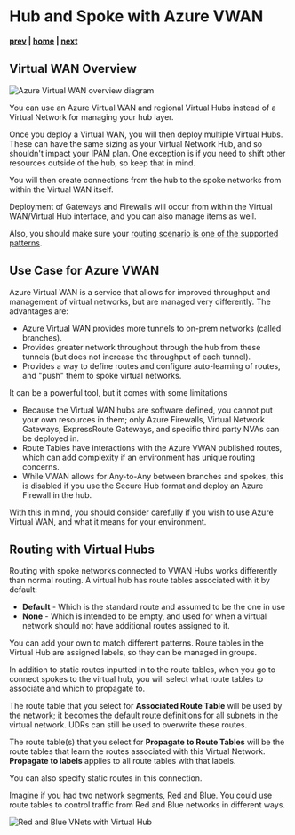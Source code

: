 # Hub and Spoke with Azure VWAN

**[prev](./basics.md) | [home](./readme.md)  | [next](./readme.md)**

## Virtual WAN Overview

![Azure Virtual WAN overview diagram](https://docs.microsoft.com/azure/virtual-wan/media/virtual-wan-about/virtualwan1.png)

You can use an Azure Virtual WAN and regional Virtual Hubs instead of a Virtual Network for managing your hub layer.

Once you deploy a Virtual WAN, you will then deploy multiple Virtual Hubs.  These can have the same sizing as your Virtual Network Hub, and so shouldn't impact your IPAM plan.  One exception is if you need to shift other resources outside of the hub, so keep that in mind.

You will then create connections from the hub to the spoke networks from within the Virtual WAN itself.

Deployment of Gateways and Firewalls will occur from within the Virtual WAN/Virtual Hub interface, and you can also manage items as well.

Also, you should make sure your [routing scenario is one of the supported patterns](https://docs.microsoft.com/azure/virtual-wan/scenario-any-to-any).

## Use Case for Azure VWAN

Azure Virtual WAN is a service that allows for improved throughput and management of virtual networks, but are managed very differently.  The advantages are:

* Azure Virtual WAN provides more tunnels to on-prem networks (called branches).
* Provides greater network throughput through the hub from these tunnels (but does not increase the throughput of each tunnel).
* Provides a way to define routes and configure auto-learning of routes, and "push" them to spoke virtual networks.

It can be a powerful tool, but it comes with some limitations

* Because the Virtual WAN hubs are software defined, you cannot put your own resources in them; only Azure Firewalls, Virtual Network Gateways, ExpressRoute Gateways, and specific third party NVAs can be deployed in.
* Route Tables have interactions with the Azure VWAN published routes, which can add complexity if an environment has unique routing concerns.
* While VWAN allows for Any-to-Any between branches and spokes, this is disabled if you use the Secure Hub format and deploy an Azure Firewall in the hub.

With this in mind, you should consider carefully if you wish to use Azure Virtual WAN, and what it means for your environment.

## Routing with Virtual Hubs

Routing with spoke networks connected to VWAN Hubs works differently than normal routing.  A virtual hub has route tables associated with it by default:

* **Default** - Which is the standard route and assumed to be the one in use
* **None** - Which is intended to be empty, and used for when a virtual network should not have additional routes assigned to it.

You can add your own to match different patterns.  Route tables in the Virtual Hub are assigned labels, so they can be managed in groups.

In addition to static routes inputted in to the route tables, when you go to connect spokes to the virtual hub, you will select what route tables to associate and which to propagate to.

The route table that you select for **Associated Route Table** will be used by the network; it becomes the default route definitions for all subnets in the virtual network.  UDRs can still be used to overwrite these routes.

The route table(s) that you select for **Propagate to Route Tables** will be the route tables that learn the routes associated with this Virtual Network.  **Propagate to labels** applies to all route tables with that labels.

You can also specify static routes in this connection.

Imagine if you had two network segments, Red and Blue.  You could use route tables to control traffic from Red and Blue networks in different ways.

![Red and Blue VNets with Virtual Hub](https://docs.microsoft.com/azure/virtual-wan/media/routing-scenarios/custom-branch-vnet/custom-branch.png)
